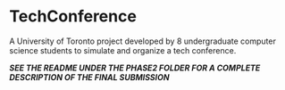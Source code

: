 # TechConference
A University of Toronto project developed by 8 undergraduate computer science students to simulate and organize a tech conference.

***SEE THE README UNDER THE PHASE2 FOLDER FOR A COMPLETE DESCRIPTION OF THE FINAL SUBMISSION***
